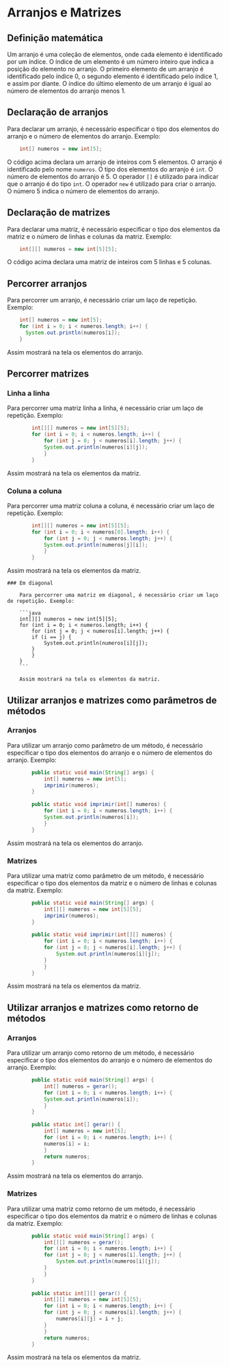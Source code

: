 
# Arranjos e Matrizes
  ## Definição matemática

   Um arranjo é uma coleção de elementos, onde cada elemento é identificado por um índice. O índice de um elemento é um número inteiro que indica a posição do elemento no arranjo. O primeiro elemento de um arranjo é identificado pelo índice 0, o segundo elemento é identificado pelo índice 1, e assim por diante. O índice do último elemento de um arranjo é igual ao número de elementos do arranjo menos 1.

  ## Declaração de arranjos

Para declarar um arranjo, é necessário especificar o tipo dos elementos do arranjo e o número de elementos do arranjo. Exemplo:

```java
    int[] numeros = new int[5];
   ```

O código acima declara um arranjo de inteiros com 5 elementos. O arranjo é identificado pelo nome ```numeros```. O tipo dos elementos do arranjo é ```int```. O número de elementos do arranjo é 5. O operador ```[]``` é utilizado para indicar que o arranjo é do tipo ```int```. O operador ```new``` é utilizado para criar o arranjo. O número 5 indica o número de elementos do arranjo.

  ## Declaração de matrizes

Para declarar uma matriz, é necessário especificar o tipo dos elementos da matriz e o número de linhas e colunas da matriz. Exemplo:

```java
    int[][] numeros = new int[5][5];
```

 O código acima declara uma matriz de inteiros com 5 linhas e 5 colunas.

  ## Percorrer arranjos

Para percorrer um arranjo, é necessário criar um laço de repetição. Exemplo:

```java
    int[] numeros = new int[5];
    for (int i = 0; i < numeros.length; i++) {
      System.out.println(numeros[i]);
    }
```

Assim mostrará na tela os elementos do arranjo.

  ## Percorrer matrizes
 ### Linha a linha

Para percorrer uma matriz linha a linha, é necessário criar um laço de repetição. Exemplo:
    
```java
        int[][] numeros = new int[5][5];
        for (int i = 0; i < numeros.length; i++) {
            for (int j = 0; j < numeros[i].length; j++) {
            System.out.println(numeros[i][j]);
            }
        }
```
    
Assim mostrará na tela os elementos da matriz.

### Coluna a coluna

Para percorrer uma matriz coluna a coluna, é necessário criar um laço de repetição. Exemplo:
    
```java
        int[][] numeros = new int[5][5];
        for (int i = 0; i < numeros[0].length; i++) {
            for (int j = 0; j < numeros.length; j++) {
            System.out.println(numeros[j][i]);
            }
        }
```
    
Assim mostrará na tela os elementos da matriz.

    ### Em diagonal 

        Para percorrer uma matriz em diagonal, é necessário criar um laço de repetição. Exemplo:
    
        ```java
        int[][] numeros = new int[5][5];
        for (int i = 0; i < numeros.length; i++) {
            for (int j = 0; j < numeros[i].length; j++) {
            if (i == j) {
                System.out.println(numeros[i][j]);
            }
            }
        }
        ```
    
        Assim mostrará na tela os elementos da matriz.

  ## Utilizar arranjos e matrizes como parâmetros de métodos 

### Arranjos

Para utilizar um arranjo como parâmetro de um método, é necessário especificar o tipo dos elementos do arranjo e o número de elementos do arranjo. Exemplo:
    
```java
        public static void main(String[] args) {
            int[] numeros = new int[5];
            imprimir(numeros);
        }
    
        public static void imprimir(int[] numeros) {
            for (int i = 0; i < numeros.length; i++) {
            System.out.println(numeros[i]);
            }
        }
```
    
Assim mostrará na tela os elementos do arranjo.

### Matrizes

Para utilizar uma matriz como parâmetro de um método, é necessário especificar o tipo dos elementos da matriz e o número de linhas e colunas da matriz. Exemplo:
    
```java
        public static void main(String[] args) {
            int[][] numeros = new int[5][5];
            imprimir(numeros);
        }
    
        public static void imprimir(int[][] numeros) {
            for (int i = 0; i < numeros.length; i++) {
            for (int j = 0; j < numeros[i].length; j++) {
                System.out.println(numeros[i][j]);
            }
            }
        }
```
    
Assim mostrará na tela os elementos da matriz.

  ## Utilizar arranjos e matrizes como retorno de métodos 

### Arranjos

Para utilizar um arranjo como retorno de um método, é necessário especificar o tipo dos elementos do arranjo e o número de elementos do arranjo. Exemplo:
    
```java
        public static void main(String[] args) {
            int[] numeros = gerar();
            for (int i = 0; i < numeros.length; i++) {
            System.out.println(numeros[i]);
            }
        }
    
        public static int[] gerar() {
            int[] numeros = new int[5];
            for (int i = 0; i < numeros.length; i++) {
            numeros[i] = i;
            }
            return numeros;
        }
```
    
Assim mostrará na tela os elementos do arranjo.

### Matrizes

Para utilizar uma matriz como retorno de um método, é necessário especificar o tipo dos elementos da matriz e o número de linhas e colunas da matriz. Exemplo:
    
```java
        public static void main(String[] args) {
            int[][] numeros = gerar();
            for (int i = 0; i < numeros.length; i++) {
            for (int j = 0; j < numeros[i].length; j++) {
                System.out.println(numeros[i][j]);
            }
            }
        }
    
        public static int[][] gerar() {
            int[][] numeros = new int[5][5];
            for (int i = 0; i < numeros.length; i++) {
            for (int j = 0; j < numeros[i].length; j++) {
                numeros[i][j] = i + j;
            }
            }
            return numeros;
        }
```
 
Assim mostrará na tela os elementos da matriz.